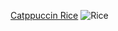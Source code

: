 [Catppuccin Rice](https://github.com/GlitchMill/dotfiles/tree/catppuccin)
![Rice](https://user-images.githubusercontent.com/101019414/163569780-9524bb95-0df6-4600-8489-f80786695821.png)

